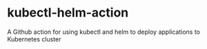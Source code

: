 # kubectl-helm-action
A Github action for using kubectl and helm to deploy applications to Kubernetes cluster

